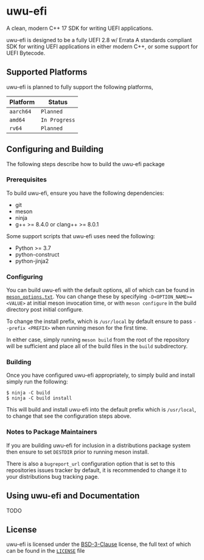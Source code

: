 # uwu-efi

A clean, modern C++ 17 SDK for writing UEFI applications.

uwu-efi is designed to be a fully UEFI 2.8 w/ Errata A standards compliant SDK for writing UEFI applications in either modern C++, or some support for UEFI Bytecode.


## Supported Platforms

uwu-efi is planned to fully support the following platforms,

|  Platform  |     Status     |
|------------|----------------|
| `aarch64`  | `Planned`      |
| `amd64`    | `In Progress`  |
| `rv64`     | `Planned`      |


## Configuring and Building

The following steps describe how to build the uwu-efi package

### Prerequisites

To build uwu-efi, ensure you have the following dependencies:
 * git
 * meson
 * ninja
 * g++ >= 8.4.0 or clang++ >= 8.0.1

Some support scripts that uwu-efi uses need the following:
 * Python >= 3.7
 * python-construct
 * python-jinja2

### Configuring

You can build uwu-efi with the default options, all of which can be found in [`meson_options.txt`](meson_options.txt). You can change these by specifying `-D<OPTION_NAME>=<VALUE>` at initial meson invocation time, or with `meson configure` in the build directory post initial configure.

To change the install prefix, which is `/usr/local` by default ensure to pass `--prefix <PREFIX>` when running meson for the first time.

In either case, simply running `meson build` from the root of the repository will be sufficient and place all of the build files in the `build` subdirectory.

### Building

Once you have configured uwu-efi appropriately, to simply build and install simply run the following:

```
$ ninja -C build
$ ninja -C build install
```

This will build and install uwu-efi into the default prefix which is `/usr/local`, to change that see the configuration steps above.

### Notes to Package Maintainers

If you are building uwu-efi for inclusion in a distributions package system then ensure to set `DESTDIR` prior to running meson install.

There is also a `bugreport_url` configuration option that is set to this repositories issues tracker by default, it is recommended to change it to your distributions bug tracking page.


## Using uwu-efi and Documentation

TODO

## License

uwu-efi is licensed under the [BSD-3-Clause](https://spdx.org/licenses/BSD-3-Clause.html) license, the full text of which can be found in the [`LICENSE`](./LICENSE) file
